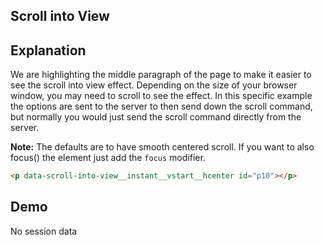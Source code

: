 ## Scroll into View

## Explanation

We are highlighting the middle paragraph of the page to make it easier to see the scroll into view effect. Depending on the size of your browser window, you may need to scroll to see the effect. In this specific example the options are sent to the server to then send down the scroll command, but normally you would just send the scroll command directly from the server.

**Note:** The defaults are to have smooth centered scroll. If you want to also focus() the element just add the `focus` modifier.

```html
<p data-scroll-into-view__instant__vstart__hcenter id="p10"></p>
```

## Demo

<div
  id="replaceMe"
  data-on-load="sse('/examples/scroll_into_view/data')"
  >No session data</div>
